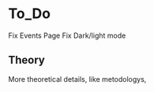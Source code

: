 
# To_Do 
Fix Events Page
Fix Dark/light mode

## **Theory**
More theoretical details, like metodologys,